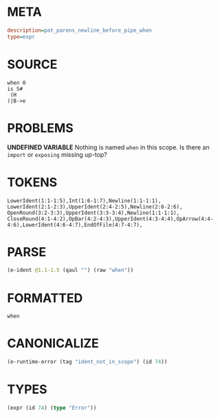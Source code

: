 # META
~~~ini
description=pat_parens_newline_before_pipe_when
type=expr
~~~
# SOURCE
~~~roc
when 0
is S#
 (H
)|B->e
~~~
# PROBLEMS
**UNDEFINED VARIABLE**
Nothing is named `when` in this scope.
Is there an `import` or `exposing` missing up-top?

# TOKENS
~~~zig
LowerIdent(1:1-1:5),Int(1:6-1:7),Newline(1:1-1:1),
LowerIdent(2:1-2:3),UpperIdent(2:4-2:5),Newline(2:6-2:6),
OpenRound(3:2-3:3),UpperIdent(3:3-3:4),Newline(1:1-1:1),
CloseRound(4:1-4:2),OpBar(4:2-4:3),UpperIdent(4:3-4:4),OpArrow(4:4-4:6),LowerIdent(4:6-4:7),EndOfFile(4:7-4:7),
~~~
# PARSE
~~~clojure
(e-ident @1.1-1.5 (qaul "") (raw "when"))
~~~
# FORMATTED
~~~roc
when
~~~
# CANONICALIZE
~~~clojure
(e-runtime-error (tag "ident_not_in_scope") (id 74))
~~~
# TYPES
~~~clojure
(expr (id 74) (type "Error"))
~~~
